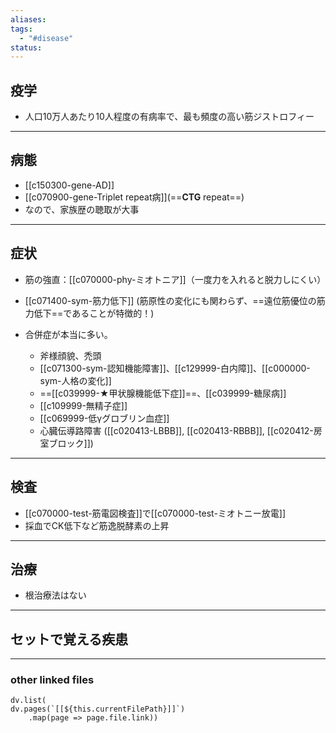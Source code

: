 ```yaml
---
aliases: 
tags:
  - "#disease"
status:
---
```

## 疫学
- 人口10万人あたり10人程度の有病率で、最も頻度の高い筋ジストロフィー
---
## 病態
- [[c150300-gene-AD]]
- [[c070900-gene-Triplet repeat病]](==**CTG** repeat==)
- なので、家族歴の聴取が大事
---
## 症状
- 筋の強直：[[c070000-phy-ミオトニア]]（一度力を入れると脱力しにくい）
- [[c071400-sym-筋力低下]] (筋原性の変化にも関わらず、==遠位筋優位の筋力低下==であることが特徴的！)

- 合併症が本当に多い。
	- 斧様顔貌、禿頭
	- [[c071300-sym-認知機能障害]]、[[c129999-白内障]]、[[c000000-sym-人格の変化]]
	- ==[[c039999-★甲状腺機能低下症]]==、[[c039999-糖尿病]]
	- [[c109999-無精子症]]
	- [[c069999-低γグロブリン血症]]
	- 心臓伝導路障害 ([[c020413-LBBB]], [[c020413-RBBB]], [[c020412-房室ブロック]])
---
## 検査
- [[c070000-test-筋電図検査]]で[[c070000-test-ミオトニー放電]]
- 採血でCK低下など筋逸脱酵素の上昇
---
## 治療
- 根治療法はない
---
## セットで覚える疾患

---
### other linked files
```dataviewjs
dv.list(
dv.pages(`[[${this.currentFilePath}]]`)
	.map(page => page.file.link))
```